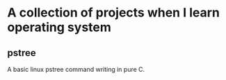 # A collection of projects when I learn operating system

## pstree

A basic linux pstree command writing in pure C.
